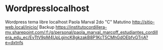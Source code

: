 # Wordpresslocalhost
Wordpress tema libre localhost
Paola Marval
2do "C" Matutino
http://sitio-web.local/inicio/
Backup https://institutocordillera-my.sharepoint.com/:f:/g/personal/paola_marval_marcoff_estudiantes_cordillera_edu_ec/EvTtV9pM4UpLgincK8gkzakB8P1KcT5CMhGdOEbfvGTrjA?e=dxtnfs
